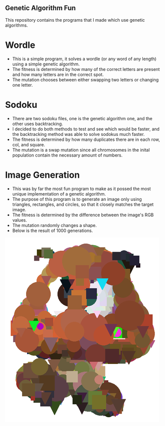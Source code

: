 ## Genetic Algorithm Fun

This repository contains the programs that I made which use genetic algorithms.

# Wordle
- This is a simple program, it solves a wordle (or any word of any length) using a simple genetic algorithm.
- The fitness is determined by how many of the correct letters are present and how many letters are in the correct spot.
- The mutation chooses between either swapping two letters or changing one letter.

# Sodoku
- There are two sodoku files, one is the genetic algorithm one, and the other uses backtracking.
- I decided to do both methods to test and see which would be faster, and the backtracking method was able to solve sodokus much faster.
- The fitness is determined by how many duplicates there are in each row, col, and square.
- The mutation is a swap mutation since all chromosomes in the inital population contain the necessary amount of numbers.

# Image Generation
- This was by far the most fun program to make as it possed the most unique implementation of a genetic algorithm.
- The purpose of this program is to generate an image only using triangles, rectangles, and circles, so that it closely matches the target image.
- The fitness is determined by the difference between the image's RGB values.
- The mutation randomly changes a shape.
- Below is the result of 1000 generations.


![A goomba generated from a genetic algorithm after 1000 generations](250_Shapes_Goomba.png)
